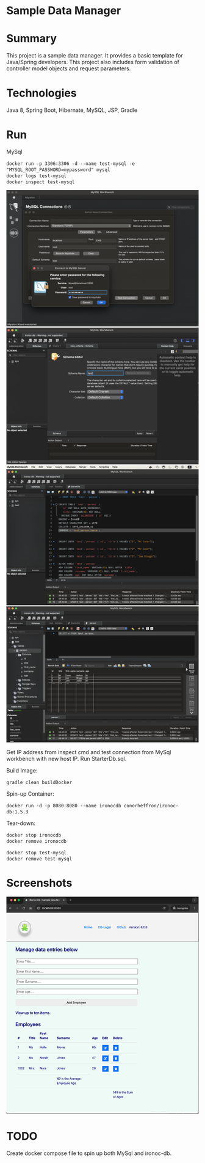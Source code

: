Sample Data Manager
================

# Summary
This project is a sample data manager. It provides a basic template for Java/Spring developers. This project also includes form validation of controller model objects and request parameters.

# Technologies
Java 8, Spring Boot, Hibernate, MySQL, JSP, Gradle

# Run
MySql
```
docker run -p 3306:3306 -d --name test-mysql -e "MYSQL_ROOT_PASSWORD=mypassword" mysql
docker logs test-mysql
docker inspect test-mysql
```

![create-db-connection](./screenshots/db-connection.png?raw=true "Create DB Connection")
![create-test-schema](./screenshots/create-schema.png?raw=true "Create Test Schema")
![load-db](./screenshots/run-starter-db-script.png?raw=true "Load DB")
![verify-db](./screenshots/verify-db-load.png?raw=true "Verify DB")

Get IP address from inspect cmd and test connection from MySql workbench with new host IP. Run StarterDb.sql.

Build Image:
```
gradle clean buildDocker
```

Spin-up Container: 
```
docker run -d -p 8080:8080 --name ironocdb conorheffron/ironoc-db:1.5.3
```

Tear-down:
```
docker stop ironocdb
docker remove ironocdb
```
```
docker stop test-mysql
docker remove test-mysql
```

# Screenshots
![Home](./screenshots/DBManager.png?raw=true "Home Page")

# TODO
Create docker compose file to spin up both MySql and ironoc-db.

